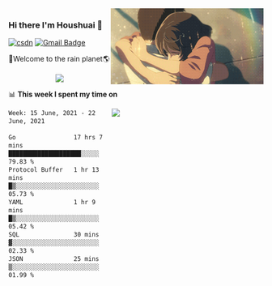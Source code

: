 <img  align='right' height="150" src="https://github.com/LikeRainDay/LikeRainDay/blob/master/pic/img_rain_1.gif?raw=true">



### Hi there I'm Houshuai :lemon:

[![csdn](https://img.shields.io/badge/-csdn-c14438?style=flat-square&logo=c&logoColor=white)](https://blog.csdn.net/qq_15807167)
[![Gmail Badge](https://img.shields.io/badge/-gmail-c14438?style=flat-square&logo=Gmail&logoColor=white&link=mailto:houshuai0816@gmail.com)](mailto:houshuai0816@gmail.com)

🚀Welcome to the rain planet🌎

<center>
<img align='center'  src="https://source.unsplash.com/random/1200x600">
</center>

📊 **This week I spent my time on**

<img align='right'   width="300" src="https://github-readme-stats.vercel.app/api?username=LikeRainDay&show_icons=true&title_color=fff&icon_color=79ff97&text_color=9f9f9f&bg_color=151515">

<!--START_SECTION:waka-->
```text
Week: 15 June, 2021 - 22 June, 2021

Go                17 hrs 7 mins   ████████████████████░░░░░   79.83 % 
Protocol Buffer   1 hr 13 mins    █▒░░░░░░░░░░░░░░░░░░░░░░░   05.73 % 
YAML              1 hr 9 mins     █▒░░░░░░░░░░░░░░░░░░░░░░░   05.42 % 
SQL               30 mins         ▓░░░░░░░░░░░░░░░░░░░░░░░░   02.33 % 
JSON              25 mins         ▒░░░░░░░░░░░░░░░░░░░░░░░░   01.99 % 
```
<!--END_SECTION:waka-->
